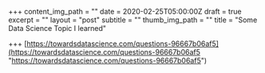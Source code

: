 +++
content_img_path = ""
date = 2020-02-25T05:00:00Z
draft = true
excerpt = ""
layout = "post"
subtitle = ""
thumb_img_path = ""
title = "Some Data Science Topic I learned"

+++
[https://towardsdatascience.com/questions-96667b06af5](https://towardsdatascience.com/questions-96667b06af5 "https://towardsdatascience.com/questions-96667b06af5")